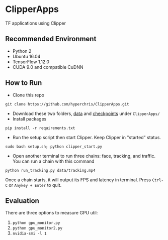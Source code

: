 # ClipperApps
TF applications using Clipper 

## Recommended Environment
- Python 2
- Ubuntu 16.04
- TensorFlow 1.12.0
- CUDA 9.0 and compatible CuDNN

## How to Run
- Clone this repo 
```
git clone https://github.com/hyperchris/ClipperApps.git
```
- Download these two folders, [data](https://drive.google.com/drive/folders/1M8Ct0H1IdYKnmA-PFU87st_Un0e9rWws?usp=sharing) and [checkpoints](https://drive.google.com/drive/folders/1KInJxEvzH6eppyBDEWdhHp3GFVpN26DT?usp=sharing) under ```ClipperApps/```
- Install packages
```
pip install -r requirements.txt
```
- Run the setup script then start Clipper. Keep Clipper in "started" status.
```
sudo bash setup.sh; python clipper_start.py
```
- Open another terminal to run three chains: face, tracking, and traffic. You can run a chain with this command
```
python run_tracking.py data/tracking.mp4
```
Once a chain starts, it will output its FPS and latency in terminal. Press ```Ctrl-C``` or ```Anykey + Enter``` to quit. 

## Evaluation
There are three options to measure GPU util:
1. ```python gpu_monitor.py```
2. ```python gpu_monitor2.py```
3. ```nvidia-smi -l 1```
